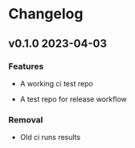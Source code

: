 # Changelog

## v0.1.0 2023-04-03

### Features

- A working ci test repo

- A test repo for release workflow


### Removal

- Old ci runs results


